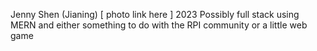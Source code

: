 Jenny Shen (Jianing)
[ photo link here ]
2023
Possibly full stack using MERN and either something to do with the RPI community or a little web game
